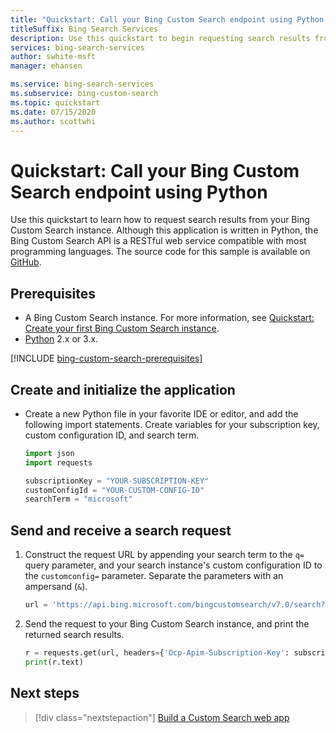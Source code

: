 ```yaml
---
title: "Quickstart: Call your Bing Custom Search endpoint using Python | Microsoft Docs"
titleSuffix: Bing Search Services
description: Use this quickstart to begin requesting search results from your Bing Custom Search instance using Python.
services: bing-search-services
author: swhite-msft
manager: ehansen

ms.service: bing-search-services
ms.subservice: bing-custom-search
ms.topic: quickstart
ms.date: 07/15/2020
ms.author: scottwhi
---
```


# Quickstart: Call your Bing Custom Search endpoint using Python

Use this quickstart to learn how to request search results from your Bing Custom Search instance. Although this application is written in Python, the Bing Custom Search API is a RESTful web service compatible with most programming languages. The source code for this sample is available on [GitHub](https://github.com/Azure-Samples/cognitive-services-REST-api-samples/blob/master/python/Search/BingCustomSearchv7.py).

## Prerequisites

- A Bing Custom Search instance. For more information, see [Quickstart: Create your first Bing Custom Search instance](quick-start.md).
- [Python](https://www.python.org/) 2.x or 3.x.

[!INCLUDE [bing-custom-search-prerequisites](../../includes/bing-custom-search-signup-requirements.md)]


## Create and initialize the application

- Create a new Python file in your favorite IDE or editor, and add the following import statements. Create variables for your subscription key, custom configuration ID, and search term.

    ```python
    import json
    import requests
    
    subscriptionKey = "YOUR-SUBSCRIPTION-KEY"
    customConfigId = "YOUR-CUSTOM-CONFIG-ID"
    searchTerm = "microsoft"
    ```

## Send and receive a search request 

1. Construct the request URL by appending your search term to the `q=` query parameter, and your search instance's custom configuration ID to the `customconfig=` parameter. Separate the parameters with an ampersand (`&`). 

    ```python
    url = 'https://api.bing.microsoft.com/bingcustomsearch/v7.0/search?' + 'q=' + searchTerm + '&' + 'customconfig=' + customConfigId
    ```

2. Send the request to your Bing Custom Search instance, and print the returned search results.  

    ```python
    r = requests.get(url, headers={'Ocp-Apim-Subscription-Key': subscriptionKey})
    print(r.text)
    ```

## Next steps

> [!div class="nextstepaction"]
> [Build a Custom Search web app](tutorial/custom-search-web-page.md)
